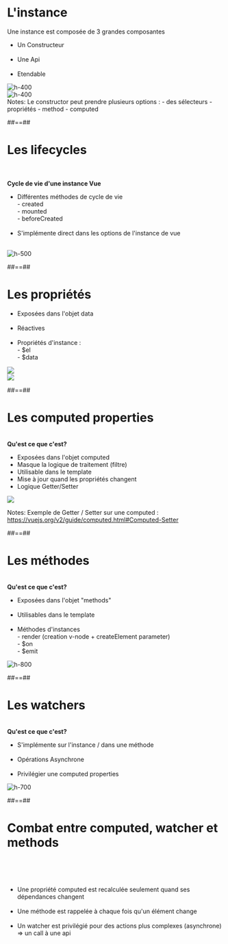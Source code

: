 <!-- .slide: class="sfeir-basic-slide" -->
# L'instance
<span>Une instance est composée de 3 grandes composantes</span><br>
<div class="flex-row">
    <div>
        <ul>
            <li>Un Constructeur</li><br>
            <li>Une Api</li><br>
            <li>Etendable</li>
        </ul>
    </div>
    <div>
        <div>
            <img alt="h-400" src="assets/images/school/vue-instance/constructor.png">
        </div>
        <div>
            <img alt="h-400" src="assets/images/school/vue-instance/extend.png">
        </div>
    </div>
</div>
Notes:
Le constructor peut prendre plusieurs options :
 - des sélecteurs
 - propriétés
 - method
 - computed

##==##

<!-- .slide: class="sfeir-basic-slide" -->
# Les lifecycles
<br><br>
<span class="center"><strong>Cycle de vie d'une instance Vue</strong></span><br>
<div class="flex-row">
  <div>
      <ul>
          <li>Différentes méthodes de cycle de vie<br>
              - created<br>
              - mounted<br>
              - beforeCreated<br>
          </li><br>
          <li>S'implémente direct dans les options de l'instance de vue</li><br>
      </ul>
  </div>
  <div>
      <img alt="h-500" src="assets/images/school/vue-instance/lifecycle.png">
  </div>
</div>


##==##

<!-- .slide: class="sfeir-basic-slide" -->
# Les propriétés
<div class="flex-row">
    <div>
        <ul>
            <li>Exposées dans l'objet data</li><br>
            <li>Réactives</li><br>
            <li>Propriétés d'instance :<br>
                - $el<br>
                - $data<br>
            </li>
        </ul>
    </div>
    <div>
        <div>
            <img src="assets/images/school/vue-instance/properties.png">
        </div>
        <div>
            <img src="assets/images/school/vue-instance/access_properties.png">
        </div>
    </div>
</div>

##==##

<!-- .slide: class="sfeir-basic-slide" -->
# Les computed properties
<br>
<span class="center"><strong>Qu'est ce que c'est?</strong></span>
<div class="flex-row">
    <div>
        <ul>
            <li>Exposées dans l'objet computed</li>
            <li>Masque la logique de traitement (filtre)</li>
            <li>Utilisable dans le template</li>
            <li>Mise à jour quand les propriétés changent</li>
            <li>Logique Getter/Setter</li>
        </ul>
    </div>
    <div>
        <img src="assets/images/school/vue-instance/computed.png">
    </div>
</div>

Notes:
Exemple de Getter / Setter sur une computed : https://vuejs.org/v2/guide/computed.html#Computed-Setter

##==##

<!-- .slide: class="sfeir-basic-slide" -->
# Les méthodes
<br>
<span class="center"><strong>Qu'est ce que c'est? </strong></span>
<div class="flex-row">
    <div>
        <ul>
            <li>Exposées dans l'objet "methods"</li><br>
            <li>Utilisables dans le template</li><br>
            <li>Méthodes d'instances<br>
              - render (creation v-node + createElement parameter)<br>
              - $on<br>
              - $emit<br>
            </li>
        </ul>
    </div>
    <div>
        <img alt="h-800" src="assets/images/school/vue-instance/methods.png">
    </div>
</div>

##==##

<!-- .slide: class="sfeir-basic-slide" -->
# Les watchers
<br>
<span class="center"><strong>Qu'est ce que c'est? </strong></span>
<div class="flex-row">
    <div>
        <ul>
            <li>S'implémente sur l'instance / dans une méthode</li><br>
            <li>Opérations Asynchrone</li><br>
            <li>Privilégier une computed properties<br>
            </li>
        </ul>
    </div>
    <div>
        <img alt="h-700" src="assets/images/school/vue-instance/watchers.png">
    </div>
</div>

##==##
<!-- .slide: class="sfeir-basic-slide" -->
# Combat entre computed, watcher et methods
<br><br><br>
<ul>
    <li>Une propriété computed est recalculée seulement quand ses dépendances changent</li><br>
    <li>Une méthode est rappelée à chaque fois qu'un élément change</li><br>
    <li>Un watcher est privilégié pour des actions plus complexes (asynchrone) => un call à une api</li><br>
</ul>
